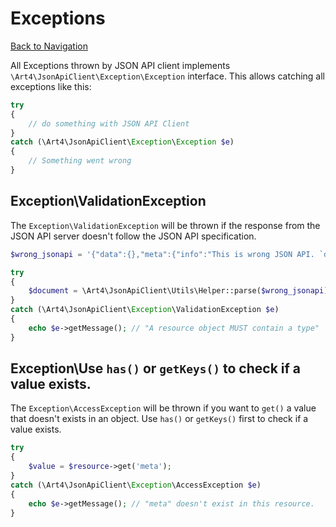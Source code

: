 # Exceptions
[Back to Navigation](README.md)

All Exceptions thrown by JSON API client implements `\Art4\JsonApiClient\Exception\Exception` interface. This allows catching all exceptions like this:

```php
try
{
	// do something with JSON API Client
}
catch (\Art4\JsonApiClient\Exception\Exception $e)
{
	// Something went wrong
}
```

## Exception\ValidationException

The `Exception\ValidationException` will be thrown if the response from the JSON API server doesn't follow the JSON API specification.

```php
$wrong_jsonapi = '{"data":{},"meta":{"info":"This is wrong JSON API. `data` has to be `null` or containing at least `type` and `id`."}}';

try
{
	$document = \Art4\JsonApiClient\Utils\Helper::parse($wrong_jsonapi);
}
catch (\Art4\JsonApiClient\Exception\ValidationException $e)
{
	echo $e->getMessage(); // "A resource object MUST contain a type"
}
```

## Exception\Use `has()` or `getKeys()` to check if a value exists.

The `Exception\AccessException` will be thrown if you want to `get()` a value that doesn't exists in an object. Use `has()` or `getKeys()` first to check if a value exists.

```php
try
{
	$value = $resource->get('meta');
}
catch (\Art4\JsonApiClient\Exception\AccessException $e)
{
	echo $e->getMessage(); // "meta" doesn't exist in this resource.
}
```
